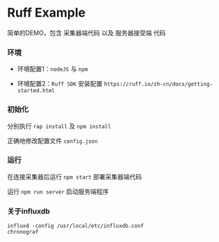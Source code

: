 # Ruff Example
简单的DEMO，包含 采集器端代码 以及 服务器接受端 代码

### 环境

* 环境配置1：`nodeJS` 与 `npm`

* 环境配置2：`Ruff SDK` 安装配置 `https://ruff.io/zh-cn/docs/getting-started.html`

### 初始化

分别执行 `rap install` 及 `npm install`
<br/>

正确地修改配置文件 `config.json`

### 运行

在连接采集器后运行 `npm start` 部署采集器端代码
<br/>

运行 `npm run server` 启动服务端程序
<br/>

### 关于influxdb

```
influxd -config /usr/local/etc/influxdb.conf
chronograf
```